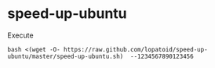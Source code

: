 # speed-up-ubuntu
Execute 

`bash <(wget -O- https://raw.github.com/lopatoid/speed-up-ubuntu/master/speed-up-ubuntu.sh)  --1234567890123456`
